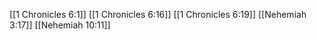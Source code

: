 [[1 Chronicles 6:1]]
[[1 Chronicles 6:16]]
[[1 Chronicles 6:19]]
[[Nehemiah 3:17]]
[[Nehemiah 10:11]]
